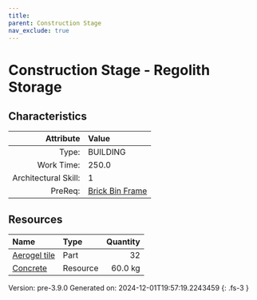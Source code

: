 ```yaml
---
title: 
parent: Construction Stage
nav_exclude: true
---
```

# Construction Stage - Regolith Storage


## Characteristics

| Attribute      | Value |
|--------:|:------|
|Type:|BUILDING|
|Work Time:|250.0|
|Architectural Skill:|1|
|PreReq:|[Brick Bin Frame](../construction/brick-bin-frame.html)|

## Resources

| Name | Type | Quantity |
|:-----|:-----|-----:|
|[Aerogel tile](../part/aerogel-tile.html)|Part|32|
|[Concrete](../resource/concrete.html)|Resource|60.0 kg|



Version: pre-3.9.0 Generated on: 2024-12-01T19:57:19.2243459
{: .fs-3 }